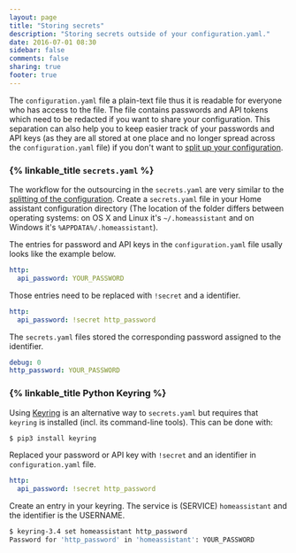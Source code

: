 ```yaml
---
layout: page
title: "Storing secrets"
description: "Storing secrets outside of your configuration.yaml."
date: 2016-07-01 08:30
sidebar: false
comments: false
sharing: true
footer: true
---
```


The `configuration.yaml` file a plain-text file thus it is readable for everyone who has access to the file. The file contains passwords and API tokens which need to be redacted if you want to share your configuration. This separation can also help you to keep easier track of your passwords and API keys (as they are all stored at one place and no longer spread across the `configuration.yaml` file) if you don't want to  [split up your configuration](topics/splitting_configuration/).

### {% linkable_title `secrets.yaml` %}

The workflow for the outsourcing in the `secrets.yaml` are very similar to the [splitting of the configuration](topics/splitting_configuration/). Create a `secrets.yaml` file in your Home assistant configuration directory (The location of the folder differs between operating systems: on OS X and Linux it's `~/.homeassistant` and on Windows it's `%APPDATA%/.homeassistant`).

The entries for password and API keys in the `configuration.yaml` file usally looks like the example below.

```yaml
http:
  api_password: YOUR_PASSWORD
```

Those entries need to be replaced with `!secret` and a identifier.

```yaml
http:
  api_password: !secret http_password
```

The `secrets.yaml` files stored the corresponding password assigned to the identifier.

```yaml
debug: 0
http_password: YOUR_PASSWORD
```

### {% linkable_title Python Keyring %}

Using [Keyring](http://pythonhosted.org/keyring/) is an alternative way to `secrets.yaml` but requires that `keyring` is installed (incl. its command-line tools). This can be done with:

```bash
$ pip3 install keyring
```

Replaced your password or API key with `!secret` and an identifier in `configuration.yaml` file.

```yaml
http:
  api_password: !secret http_password
```

Create an entry in your keyring. The service is (SERVICE) `homeassistant` and the identifier is the USERNAME. 

```bash
$ keyring-3.4 set homeassistant http_password
Password for 'http_password' in 'homeassistant': YOUR_PASSWORD
```


